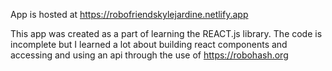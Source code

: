 App is hosted at https://robofriendskylejardine.netlify.app

This app was created as a part of learning the REACT.js library. The code is incomplete but I learned a lot about building react components and accessing and using an api through the use of https://robohash.org